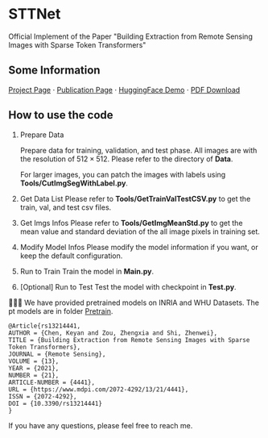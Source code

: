 # STTNet

Official Implement of the Paper "Building Extraction from Remote Sensing Images with Sparse Token Transformers"

## Some Information

[Project Page](https://kyanchen.github.io/STT/) $\cdot$ [Publication Page](https://www.mdpi.com/2072-4292/13/21/4441) $\cdot$ [HuggingFace Demo](https://huggingface.co/spaces/KyanChen/BuildingExtraction) $\cdot$ [PDF Download](http://levir.buaa.edu.cn/publications/STT_RS_.pdf)

## How to use the code

1. Prepare Data
   
   Prepare data for training, validation, and test phase. All images are with the resolution of $512 \times 512$. Please refer to the directory of **Data**.
   
   For larger images, you can patch the images with labels using **Tools/CutImgSegWithLabel.py**.
2. Get Data List
   Please refer to **Tools/GetTrainValTestCSV.py** to get the train, val, and test csv files.
3. Get Imgs Infos
   Please refer to **Tools/GetImgMeanStd.py** to get the mean value and standard deviation of the all image pixels in training set.
4. Modify Model Infos
   Please modify the model information if you want, or keep the default configuration.
5. Run to Train
   Train the model in **Main.py**.
6. [Optional] Run to Test
   Test the model with checkpoint in **Test.py**.

🚀️🚀️🚀️ We have provided pretrained models on INRIA and WHU Datasets. The pt models are in folder [Pretrain](https://huggingface.co/KyanChen/BuildingExtraction/tree/main/Pretrain).

```
@Article{rs13214441,
AUTHOR = {Chen, Keyan and Zou, Zhengxia and Shi, Zhenwei},
TITLE = {Building Extraction from Remote Sensing Images with Sparse Token Transformers},
JOURNAL = {Remote Sensing},
VOLUME = {13},
YEAR = {2021},
NUMBER = {21},
ARTICLE-NUMBER = {4441},
URL = {https://www.mdpi.com/2072-4292/13/21/4441},
ISSN = {2072-4292},
DOI = {10.3390/rs13214441}
}
```

If you have any questions, please feel free to reach me.

